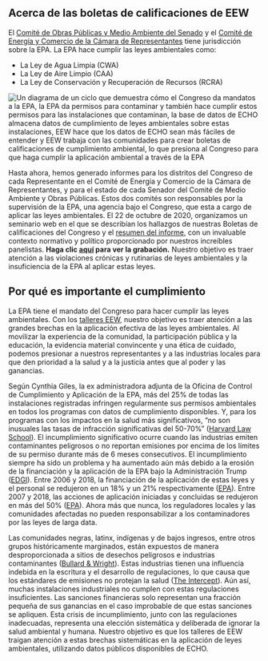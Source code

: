 <!--This is the main content file to edit for this page. It is embedded in src/pages/cd-reports.js-->

<!--Content for the top of the page (above the data visualization) is in reports-top.md in this folder-->

<!--The call-to-action text between the data visualization and the EEW icon is in reports-cta.md-->

## Acerca de las boletas de calificaciones de EEW
El <a href="https://www.epw.senate.gov/public/" target=_blank rel=noopener>Comité de Obras Públicas y Medio Ambiente del Senado</a> y el <a href = "https://energycommerce.house.gov/" target = _blank rel = noopener>Comité de Energía y Comercio de la Cámara de Representantes</a> tiene jurisdicción sobre la EPA. La EPA hace cumplir las leyes ambientales como:

* La Ley de Agua Limpia (CWA)
* La Ley de Aire Limpio (CAA)
* La Ley de Conservación y Recuperación de Recursos (RCRA)

![Un diagrama de un ciclo que demuestra cómo el Congreso da mandatos a la EPA, la EPA da permisos para contaminar y también hace cumplir estos permisos para las instalaciones que contaminan, la base de datos de ECHO almacena datos de cumplimiento de leyes ambientales sobre estas instalaciones, EEW hace que los datos de ECHO sean más fáciles de entender y EEW trabaja con las comunidades para crear boletas de calificaciones de cumplimiento ambiental, lo que presiona al Congreso para que haga cumplir la aplicación ambiental a través de la EPA](./report-card-tracker-es.png)

Hasta ahora, hemos generado informes para los distritos del Congreso de cada Representante en el Comité de Energía y Comercio de la Cámara de Representantes, y para el estado de cada Senador del Comité de Medio Ambiente y Obras Públicas. Estos dos comités son responsables por la supervisión de la EPA, una agencia bajo el Congreso, que esta a cargo de aplicar las leyes ambientales. El 22 de octubre de 2020, organizamos un seminario web en el que se describían los hallazgos de nuestras Boletas de calificaciones del Congreso y el <a href = "https://envirodatagov.org/wp-content/uploads/2020/10/Democratizing-Data-Summary-Report.pdf" target = _blank rel = noopener>resumen del informe</a>, con un invaluable contexto normativo y político proporcionado por nuestros increíbles panelistas. **Haga clic <a href="https://youtu.be/9Ot7uFA4ucQ" target=_blank rel=noopener>aquí</a> para ver la grabación.** Nuestro objetivo es traer atención a las violaciones crónicas y rutinarias de leyes ambientales y la insuficiencia de la EPA al aplicar estas leyes.  

## Por qué es importante el cumplimiento
La EPA tiene el mandato del Congreso para hacer cumplir las leyes ambientales. Con los [talleres EEW](/events), nuestro objetivo es traer atención a las grandes brechas en la aplicación efectiva de las leyes ambientales. Al movilizar la experiencia de la comunidad, la participación pública y la educación, la evidencia material convincente y una ética de cuidado, podemos presionar a nuestros representantes y a las industrias locales para que den prioridad a la salud y a la justicia antes que al poder y las ganancias.

Según Cynthia Giles, la ex administradora adjunta de la Oficina de Control de Cumplimiento y Aplicación de la EPA, más del 25% de todas las instalaciones registradas infringen regularmente sus permisos ambientales en todos los programas con datos de cumplimiento disponibles. Y, para los programas con los impactos en la salud más significativos, “no son inusuales las tasas de infracción significativas del 50-70%” (<a href = "http://eelp.law.harvard.edu/wp-content/uploads/Cynthia- Giles-Part-2-FINAL.pdf " target = _blank rel = noopener>Harvard Law School</a>). El incumplimiento significativo ocurre cuando las industrias emiten contaminantes peligrosos o no reportan emisiones por encima de los límites de su permiso durante más de 6 meses consecutivos. El incumplimiento siempre ha sido un problema y ha aumentado aún más debido a la erosión de la financiación y la aplicación de la EPA bajo la Administración Trump (<a href = "https://envirodatagov.org/publication/a-sheep-in-the-closet-the-erosion-of-forcement-at-the-epa/" target = _blank rel = noopener>EDGI</a>). Entre 2006 y 2018, la financiación de la aplicación de estas leyes y el personal se redujeron en un 18% y un 21% respectivamente (<a href = "https://www.epa.gov/sites/production/files/2020-04/documents/_epaoig_20200331_20-p-0131_0.pdf" target = _blank rel = noopener>EPA</a>). Entre 2007 y 2018, las acciones de aplicación iniciadas y concluidas se redujeron en más del 50% (<a href = "https://www.epa.gov/sites/production/files/2020-04/documents/_epaoig_20200331_20-p-0131_0.pdf" target = _blank rel = noopener>EPA</a>). Ahora más que nunca, los reguladores locales y las comunidades afectadas no pueden responsabilizar a los contaminadores por las leyes de larga data.

Las comunidades negras, latinx, indígenas y de bajos ingresos, entre otros grupos históricamente marginados, están expuestos de manera desproporcionada a sitios de desechos peligrosos e industrias contaminantes (<a href="https://www.indiebound.org/book/9780896084469" target=_blank rel=noopener >Bullard & Wright</a>). Estas industrias tienen una influencia indebida en la escritura y el desarrollo de regulaciones, lo que causa que los estándares de emisiones no protejan la salud (<a href = "https://theintercept.com/2019/06/18/pfoa-pfas-teflon-epa-limit/" target = _blank rel = noopener>The Intercept</a>). Aún así, muchas instalaciones industriales no cumplen con estas regulaciones insuficientes. Las sanciones financieras solo representan una fracción pequeña de sus ganancias en el caso improbable de que estas sanciones se apliquen. Esta crisis de incumplimiento, junto con las regulaciones inadecuadas, representa una elección sistemática y deliberada de ignorar la salud ambiental y humana. Nuestro objetivo es que los talleres de EEW traigan atención a estas brechas sistemáticas en la aplicación de leyes ambientales,  utilizando datos públicos disponibles de ECHO.
